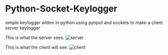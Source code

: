 # Python-Socket-Keylogger
simple keylogger witten in python using pynput and sockets to make a client server keylogger


This is what the server sees.
![server](https://user-images.githubusercontent.com/84602650/149604030-0db97640-192b-400d-9a4c-ad55b8e30b61.png)

This is what the client will see.
![client](https://user-images.githubusercontent.com/84602650/149604098-b4703fd1-e5c9-4357-a078-47e9f18c0a07.png)
